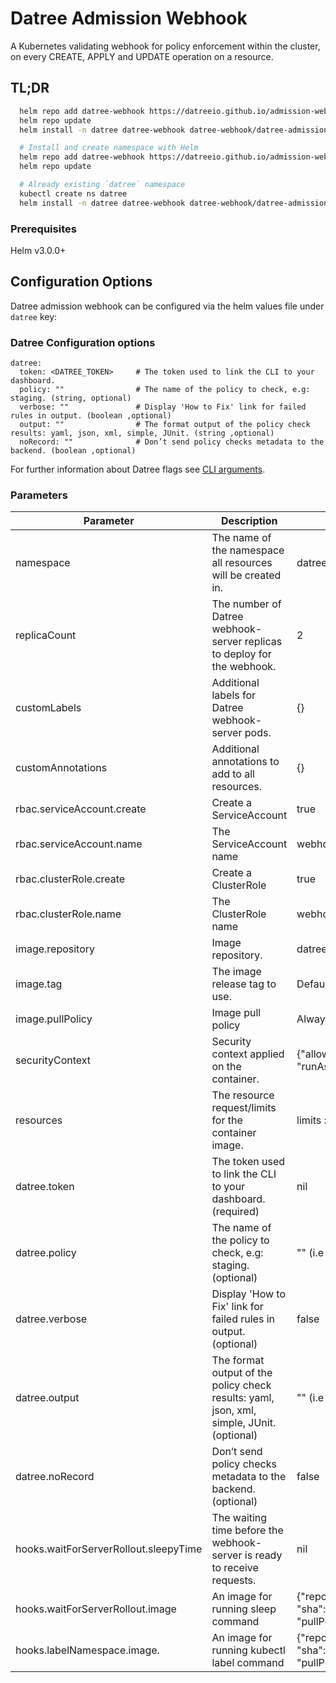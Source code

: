 # Datree Admission Webhook

A Kubernetes validating webhook for policy enforcement within the cluster, on every CREATE, APPLY and UPDATE operation on a resource.

## TL;DR

```bash
  helm repo add datree-webhook https://datreeio.github.io/admission-webhook-datree/
  helm repo update
  helm install -n datree datree-webhook datree-webhook/datree-admission-webhook --create-namespace --set datree.token=<DATREE_TOKEN>
```

```bash
  # Install and create namespace with Helm
  helm repo add datree-webhook https://datreeio.github.io/admission-webhook-datree/
  helm repo update

  # Already existing `datree` namespace
  kubectl create ns datree
  helm install -n datree datree-webhook datree-webhook/datree-admission-webhook --set datree.token=<DATREE_TOKEN>
```

### Prerequisites

Helm v3.0.0+

## Configuration Options

Datree admission webhook can be configured via the helm values file under `datree` key:

### Datree Configuration options

```
datree:
  token: <DATREE_TOKEN>     # The token used to link the CLI to your dashboard.
  policy: ""                # The name of the policy to check, e.g: staging. (string, optional)
  verbose: ""               # Display 'How to Fix' link for failed rules in output. (boolean ,optional)
  output: ""                # The format output of the policy check results: yaml, json, xml, simple, JUnit. (string ,optional)
  noRecord: ""              # Don’t send policy checks metadata to the backend. (boolean ,optional)
```

For further information about Datree flags see [CLI arguments](https://hub.datree.io/setup/cli-arguments).

### Parameters

| Parameter                             | Description                                                                               | Default                                                                                                                                   |     |     |
| ------------------------------------- | ----------------------------------------------------------------------------------------- | ----------------------------------------------------------------------------------------------------------------------------------------- | --- | --- |
| namespace                             | The name of the namespace all resources will be created in.                               | datree                                                                                                                                    |     |     |
| replicaCount                          | The number of Datree webhook-server replicas to deploy for the webhook.                   | 2                                                                                                                                         |     |     |
| customLabels                          | Additional labels for Datree webhook-server pods.                                         | {}                                                                                                                                        |     |     |
| customAnnotations                     | Additional annotations to add to all resources.                                           | {}                                                                                                                                        |     |     |
| rbac.serviceAccount.create            | Create a ServiceAccount                                                                   | true                                                                                                                                      |     |     |
| rbac.serviceAccount.name              | The ServiceAccount name                                                                   | webhook-server-datree                                                                                                                     |     |     |
| rbac.clusterRole.create               | Create a ClusterRole                                                                      | true                                                                                                                                      |     |     |
| rbac.clusterRole.name                 | The ClusterRole name                                                                      | webhook-server-datree                                                                                                                     |     |     |
| image.repository                      | Image repository.                                                                         | datree/admission-webhook                                                                                                                  |     |     |
| image.tag                             | The image release tag to use.                                                             | Defaults to Chart appVersion                                                                                                              |     |     |
| image.pullPolicy                      | Image pull policy                                                                         | Always                                                                                                                                    |     |     |
| securityContext                       | Security context applied on the container.                                                | {"allowPrivilegeEscalation":false,"readOnlyRootFilesystem":true, "runAsNonRoot":true,"runAsUser":25000}                                   |     |     |
| resources                             | The resource request/limits for the container image.                                      | limits :cpu: 1000m, memory: 512Mi requests: cpu:100m, memory:256Mi                                                                        |     |     |
| datree.token                          | The token used to link the CLI to your dashboard. (required)                              | nil                                                                                                                                       |     |     |
| datree.policy                         | The name of the policy to check, e.g: staging. (optional)                                 | "" (i.e "default")                                                                                                                        |     |     |
| datree.verbose                        | Display 'How to Fix' link for failed rules in output. (optional)                          | false                                                                                                                                     |     |     |
| datree.output                         | The format output of the policy check results: yaml, json, xml, simple, JUnit. (optional) | "" (i.e beautiful😊)                                                                                                                      |     |     |
| datree.noRecord                       | Don’t send policy checks metadata to the backend. (optional)                              | false                                                                                                                                     |     |     |
| hooks.waitForServerRollout.sleepyTime | The waiting time before the webhook-server is ready to receive requests.                  | nil                                                                                                                                       |     |     |
| hooks.waitForServerRollout.image      | An image for running sleep command                                                        | {"repository": "alpine", "sha":"sha256:1304f174557314a7ed9eddb4eab12fed12cb0cd9809e4c28f29af86979a3c870", "pullPolicy":"Always"}          |     |     |
| hooks.labelNamespace.image.           | An image for running kubectl label command                                                | {"repository": "bitnami/kubectl", "sha":"sha256:d3c17f1dc6e665dcc78e8c14a83ae630bc3d65b07ea11c5f1a012c2c6786d039", "pullPolicy":"Always"} |     |     |
